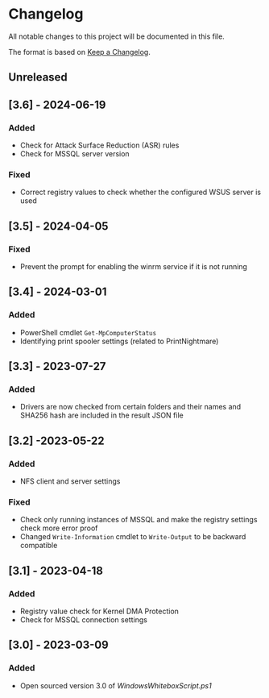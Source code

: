 
# Changelog
All notable changes to this project will be documented in this file.

The format is based on [Keep a Changelog](https://keepachangelog.com/en/1.0.0/).

## Unreleased

## [3.6] - 2024-06-19

### Added

* Check for Attack Surface Reduction (ASR) rules
* Check for MSSQL server version

### Fixed

* Correct registry values to check whether the configured WSUS server is used

## [3.5] - 2024-04-05

### Fixed

* Prevent the prompt for enabling the winrm service if it is not running

## [3.4] - 2024-03-01

### Added

* PowerShell cmdlet ``Get-MpComputerStatus``
* Identifying print spooler settings (related to PrintNightmare)

## [3.3] - 2023-07-27

### Added

* Drivers are now checked from certain folders and their names and SHA256 hash are included in the result JSON file

## [3.2] -2023-05-22

### Added

* NFS client and server settings

### Fixed

* Check only running instances of MSSQL and make the registry settings check more error proof
* Changed ``Write-Information`` cmdlet to ``Write-Output`` to be backward compatible

## [3.1] - 2023-04-18

### Added

* Registry value check for Kernel DMA Protection
* Check for MSSQL connection settings

## [3.0] - 2023-03-09

### Added

* Open sourced version 3.0 of *WindowsWhiteboxScript.ps1*
